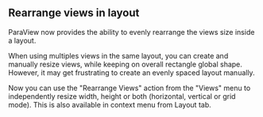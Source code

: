 ## Rearrange views in layout

ParaView now provides the ability to evenly rearrange the views size inside a layout.

When using multiples views in the same layout, you can create and manually resize views,
while keeping on overall rectangle global shape.
However, it may get frustrating to create an evenly spaced layout manually.

Now you can use the "Rearrange Views" action from the "Views" menu to independently resize
width, height or both (horizontal, vertical or grid mode).
This is also available in context menu from Layout tab.
